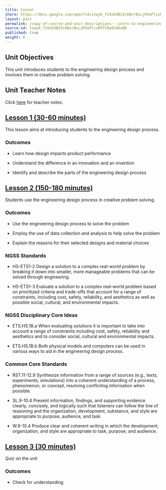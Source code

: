 ```yaml
---
title: Connor
share: https://docs.google.com/open?id=1zwyk_fz9a5dB33c6BvrBxLjM3oPlcxRFFCRy65d6uB0
layout: post
permalink: /copy-of-course-and-unit-descriptions---intro-to-engineering-de-only-copy/
source-id: 1zwyk_fz9a5dB33c6BvrBxLjM3oPlcxRFFCRy65d6uB0
published: true
weight: 6
---
```


## Unit Objectives
This unit introduces students to the engineering design process and involves them in creative problem solving.

## Unit Teacher Notes
Click <a href="https://docs.google.com/document/d/1M1tIBcjwsaXn7P2Hqja_UWaK8lCEdabBjadssJKbaQs/edit?usp=sharing" target="_blank">here</a> for teacher notes.

## <a href="http://intro-to-engineering-design.lsupathways.org/connor/1_lesson_1/" target="_blank">Lesson 1 (30-60 minutes)</a>

This lesson aims at introducing students to the engineering design process.

### Outcomes 
* Learn how design impacts product performance

* Understand the difference in an innovation and an invention

* Identify and describe the parts of the engineering design process

## <a href="http://intro-to-engineering-design.lsupathways.org/connor/2_lesson_2/2018-08-13-unit-1---lesson-2/" target="_blank">Lesson 2 (150-180 minutes)</a>

Students use the engineering design process in creative problem solving.

### Outcomes 
* Use the engineering design process to solve the problem

* Employ the use of data collection and analysis to help solve the problem

* Explain the reasons for their selected designs and material choices

### NGSS Standards
* HS-ETS1-2  Design a solution to a complex real-world problem by breaking it down into smaller, more manageable problems that can be solved through engineering.

* HS-ETS1-3  Evaluate a solution to a complex real-world problem based on prioritized criteria and trade-offs that account for a range of constraints, including cost, safety, reliability, and aesthetics as well as possible social, cultural, and environmental impacts.
 
### NGSS Disciplinary Core Ideas
* ETS.HS.1B.a  When evaluating solutions it is important to take into account a range of constraints including cost, safety, reliability and aesthetics and to consider social, cultural and environmental impacts.  

* ETS.HS.1B.b  Both physical models and computers can be used in various ways to aid in the engineering design process. 
 
### Common Core Standards
* RST.11-12.9  Synthesize information from a range of sources (e.g., texts, experiments, simulations) into a coherent understanding of a process, phenomenon, or concept, resolving conflicting information when possible. 

* SL.9-10.4  Present information, findings, and supporting evidence clearly, concisely, and logically such that listeners can follow the line of reasoning and the organization, development, substance, and style are appropriate to purpose, audience, and task

* W.9-10.4  Produce clear and coherent writing in which the development, organization, and style are appropriate to task, purpose, and audience. 


## <a href="http://intro-to-engineering-design.lsupathways.org/connor/3_lesson_3/" target="_blank">Lesson 3 (30 minutes)</a>

Quiz on the unit

### Outcomes
* Check for understanding



